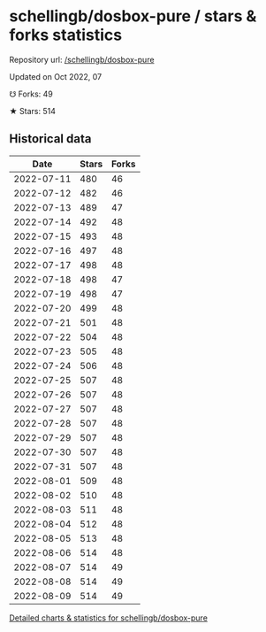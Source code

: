 # schellingb/dosbox-pure / stars & forks statistics

Repository url: [/schellingb/dosbox-pure](https://github.com/schellingb/dosbox-pure)

Updated on Oct 2022, 07

☋ Forks: 49

★ Stars: 514

## Historical data
| Date | Stars | Forks |
|------|-------|-------|
| 2022-07-11 | 480 | 46 | 
| 2022-07-12 | 482 | 46 | 
| 2022-07-13 | 489 | 47 | 
| 2022-07-14 | 492 | 48 | 
| 2022-07-15 | 493 | 48 | 
| 2022-07-16 | 497 | 48 | 
| 2022-07-17 | 498 | 48 | 
| 2022-07-18 | 498 | 47 | 
| 2022-07-19 | 498 | 47 | 
| 2022-07-20 | 499 | 48 | 
| 2022-07-21 | 501 | 48 | 
| 2022-07-22 | 504 | 48 | 
| 2022-07-23 | 505 | 48 | 
| 2022-07-24 | 506 | 48 | 
| 2022-07-25 | 507 | 48 | 
| 2022-07-26 | 507 | 48 | 
| 2022-07-27 | 507 | 48 | 
| 2022-07-28 | 507 | 48 | 
| 2022-07-29 | 507 | 48 | 
| 2022-07-30 | 507 | 48 | 
| 2022-07-31 | 507 | 48 | 
| 2022-08-01 | 509 | 48 | 
| 2022-08-02 | 510 | 48 | 
| 2022-08-03 | 511 | 48 | 
| 2022-08-04 | 512 | 48 | 
| 2022-08-05 | 513 | 48 | 
| 2022-08-06 | 514 | 48 | 
| 2022-08-07 | 514 | 49 | 
| 2022-08-08 | 514 | 49 | 
| 2022-08-09 | 514 | 49 | 


[Detailed charts & statistics for schellingb/dosbox-pure](https://reviewgithub.com/rep/schellingb/dosbox-pure)
